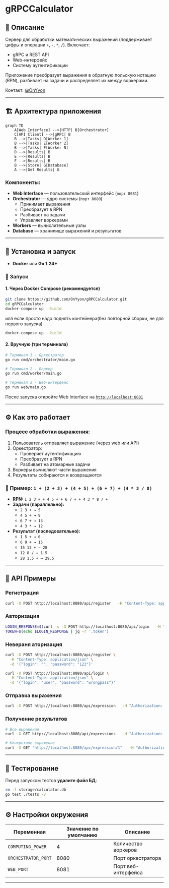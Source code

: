 # gRPCCalculator

## 📌 Описание

Сервер для обработки математических выражений (поддерживает цифры и операции `+`, `-`, `*`, `/`). Включает:

- gRPC и REST API
- Web-интерфейс
- Систему аутентификации

Приложение преобразует выражения в обратную польскую нотацию (RPN), разбивает на задачи и распределяет их между воркерами.

Контакт: [@OnYyon](https://t.me/OnYyon)

---

## 🏗 Архитектура приложения

```mermaid
graph TD
    A[Web Interface] -->|HTTP| B[Orchestrator]
    C[API Client] -->|gRPC| B
    B -->|Tasks| D[Worker 1]
    B -->|Tasks| E[Worker 2]
    B -->|Tasks| F[Worker N]
    D -->|Results| B
    E -->|Results| B
    F -->|Results| B
    B -->|Store| G[Database]
    A -->|Get Results| G
```

### Компоненты:

- **Web Interface** — пользовательский интерфейс (`порт 8081`)
- **Orchestrator** — ядро системы (`порт 8080`)
  - Принимает выражения
  - Преобразует в RPN
  - Разбивает на задачи
  - Управляет воркерами
- **Workers** — вычислительные узлы
- **Database** — хранилище выражений и результатов

---

## 🚀 Установка и запуск

- **Docker** или **Go 1.24+**

### 🔧 Запуск

#### 1. Через Docker Compose (рекомендуется)

```bash
git clone https://github.com/OnYyon/gRPCCalculator.git
cd gRPCCalculator
docker-compose up --build
```
илл если просто надо поднять контейнера(без повторной сборки, не для первого запуска)
```bash
docker-compose up --build
```
#### 2. Вручную (три терминала)

```bash
# Терминал 1 - Оркестратор
go run cmd/orchestrator/main.go

# Терминал 2 - Воркер
go run cmd/worker/main.go

# Терминал 3 - Веб-интерфейс
go run web/main.go
```

После запуска откройте Web Interface на [`http://localhost:8081`](http://localhost:8081)

---

## ⚙️ Как это работает

### Процесс обработки выражения:

1. Пользователь отправляет выражение (через web или API)
2. Оркестратор:
   - Проверяет аутентификацию
   - Преобразует в RPN
   - Разбивает на атомарные задачи
3. Воркеры вычисляют части выражения
4. Результаты собираются и возвращаются

### 🧩 Пример: `1 + (2 + 3) + (4 + 5) + (6 + 7) + (4 * 3 / 8)`

- **RPN:** `1 2 3 + + 4 5 + + 6 7 + + 4 3 * 8 / +`
- **Задачи (параллельно):**
  - `2 3 + → 5`
  - `4 5 + → 9`
  - `6 7 + → 13`
  - `4 3 * → 12`
- **Результат (последовательно):**
  - `1 5 + → 6`
  - `6 9 + → 15`
  - `15 13 + → 28`
  - `12 8 / → 1.5`
  - `28 1.5 + → 29.5`

---

## 🔌 API Примеры

### Регистрация

```bash
curl -X POST http://localhost:8080/api/register   -H "Content-Type: application/json"   -d '{"login": "user", "password": "pass"}'
```

### Авторизация

```bash
LOGIN_RESPONSE=$(curl -s -X POST http://localhost:8080/api/login   -H "Content-Type: application/json"   -d '{"login": "user", "password": "pass"}')
TOKEN=$(echo $LOGIN_RESPONSE | jq -r '.token')
```
### Невераня аторизация
```bash
curl -X POST http://localhost:8080/api/register \
  -H "Content-Type: application/json" \
  -d '{"login": "", "password": "123"}'
```
```bash
curl -X POST http://localhost:8080/api/login \
  -H "Content-Type: application/json" \
  -d '{"login": "user", "password": "wrongpass"}'
```

### Отправка выражения

```bash
curl -X POST http://localhost:8080/api/expression   -H "Authorization: Bearer $TOKEN"   -H "Content-Type: application/json"   -d '{"expression": "2 + 2 * 2"}'
```

### Получение результатов

```bash
# Все выражения
curl -X GET http://localhost:8080/api/expressions   -H "Authorization: Bearer $TOKEN"

# Конкретное выражение
curl -X GET "http://localhost:8080/api/expression/1"   -H "Authorization: Bearer $TOKEN"
```

---

## 🧪 Тестирование

Перед запуском тестов **удалите файл БД**:

```bash
rm -f storage/calculator.db
go test ./tests -v
```

---

## ⚙️ Настройки окружения

| Переменная         | Значение по умолчанию | Описание                         |
|--------------------|------------------------|----------------------------------|
| `COMPUTING_POWER`  | 4                      | Количество воркеров              |
| `ORCHESTRATOR_PORT`| 8080                   | Порт оркестратора                |
| `WEB_PORT`         | 8081                   | Порт веб-интерфейса              |

---
